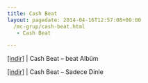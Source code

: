 ```yaml
---
title: Cash Beat
layout: pagedate: 2014-04-16T12:57:08+00:00
  /mc-grup/cash-beat.html
   - Cash Beat

---
```

<a href="https://cloud.mail.ru/public/d415f1bf88d8/Cash%20Beat%20-%20Beat%20Album" target="_blank">[indir]</a> | Cash Beat &#8211; beat Albüm

<a href="https://cloud.mail.ru/public/fcaad93f0336/Cash%20Beat%20Compilation%20-%20Sadece%20Dinle" target="_blank">[indir]</a> | Cash Beat &#8211; Sadece Dinle